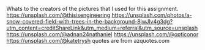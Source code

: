Whats to the creators of the pictures that I used for this assignment.
https://unsplash.com/@thisisengineering
https://unsplash.com/photos/a-snow-covered-field-with-trees-in-the-background-8jwJlv4g3dg?utm_content=creditShareLink&utm_medium=referral&utm_source=unsplash
https://unsplash.com/@adnan24nathaniel
https://unsplash.com/@opticonor
https://unsplash.com/@katetrysh
quotes are from azquotes.com